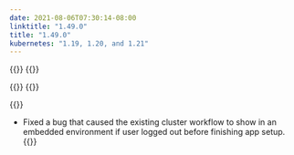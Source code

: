 ```yaml
---
date: 2021-08-06T07:30:14-08:00
linktitle: "1.49.0"
title: "1.49.0"
kubernetes: "1.19, 1.20, and 1.21"
---
```


{{<features>}}
{{</features>}}

{{<changes>}}
{{</changes>}}

{{<fixes>}}
* Fixed a bug that caused the existing cluster workflow to show in an embedded environment if user logged out before finishing app setup.
{{</fixes>}}
